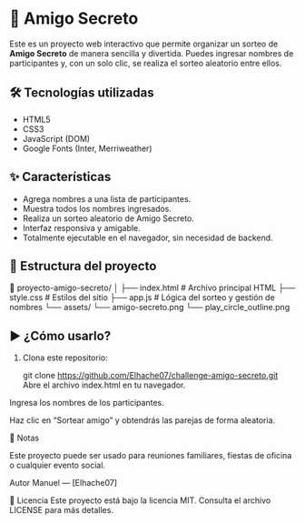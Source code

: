# 🎁 Amigo Secreto

Este es un proyecto web interactivo que permite organizar un sorteo de **Amigo Secreto** de manera sencilla y divertida. Puedes ingresar nombres de participantes y, con un solo clic, se realiza el sorteo aleatorio entre ellos.


## 🛠️ Tecnologías utilizadas

- HTML5
- CSS3
- JavaScript (DOM)
- Google Fonts (Inter, Merriweather)

## ✨ Características

- Agrega nombres a una lista de participantes.
- Muestra todos los nombres ingresados.
- Realiza un sorteo aleatorio de Amigo Secreto.
- Interfaz responsiva y amigable.
- Totalmente ejecutable en el navegador, sin necesidad de backend.

## 📂 Estructura del proyecto

📁 proyecto-amigo-secreto/
│
├── index.html # Archivo principal HTML
├── style.css # Estilos del sitio
├── app.js # Lógica del sorteo y gestión de nombres
└── assets/
└── amigo-secreto.png
└── play_circle_outline.png



## ▶️ ¿Cómo usarlo?

1. Clona este repositorio:
   
   git clone https://github.com/Elhache07/challenge-amigo-secreto.git
Abre el archivo index.html en tu navegador.

Ingresa los nombres de los participantes.

Haz clic en “Sortear amigo” y obtendrás las parejas de forma aleatoria.

📌 Notas

Este proyecto puede ser usado para reuniones familiares, fiestas de oficina o cualquier evento social.

Autor Manuel — [Elhache07]

📄 Licencia
Este proyecto está bajo la licencia MIT. Consulta el archivo LICENSE para más detalles.

